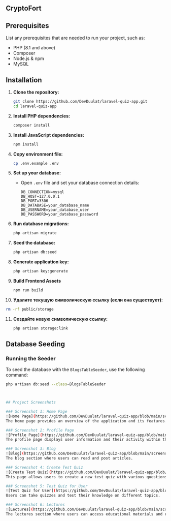 

## CryptoFort

## Prerequisites

List any prerequisites that are needed to run your project, such as:
- PHP (8.1 and above)
- Composer
- Node.js & npm
- MySQL

## Installation

1. **Clone the repository:**

   ```bash
   git clone https://github.com/DevDuulat/laravel-quiz-app.git
   cd laravel-quiz-app
   ```

2. **Install PHP dependencies:**

   ```bash
   composer install
   ```

3. **Install JavaScript dependencies:**

   ```bash
   npm install
   ```

4. **Copy environment file:**

   ```bash
   cp .env.example .env
   ```

5. **Set up your database:**

    - Open `.env` file and set your database connection details:
      ```
      DB_CONNECTION=mysql
      DB_HOST=127.0.0.1
      DB_PORT=3306
      DB_DATABASE=your_database_name
      DB_USERNAME=your_database_user
      DB_PASSWORD=your_database_password
      ```

6. **Run database migrations:**

   ```bash
   php artisan migrate
   ```

7. **Seed the database:**

   ```bash
   php artisan db:seed
   ```

8. **Generate application key:**

   ```bash
   php artisan key:generate
   ``` 

9. **Build Frontend Assets**

    ```bash
   npm run build
   ```
10. **Удалите текущую символическую ссылку (если она существует):**

   ```bash
   rm -rf public/storage
   ```
11. **Создайте новую символическую ссылку:**

    ```bash
    php artisan storage:link
    ```
## Database Seeding

### Running the Seeder

To seed the database with the `BlogsTableSeeder`, use the following command:

```sh
php artisan db:seed --class=BlogsTableSeeder



## Project Screenshots

### Screenshot 1: Home Page
![Home Page](https://github.com/DevDuulat/laravel-quiz-app/blob/main/screenshots/homepage.png)
The home page provides an overview of the application and its features.

### Screenshot 2: Profile Page
![Profile Page](https://github.com/DevDuulat/laravel-quiz-app/blob/main/screenshots/profile-page.png)
The profile page displays user information and their activity within the app.

### Screenshot 3: Blog
![Blog](https://github.com/DevDuulat/laravel-quiz-app/blob/main/screenshots/blog.png)
The blog section where users can read and post articles.

### Screenshot 4: Create Test Quiz
![Create Test Quiz](https://github.com/DevDuulat/laravel-quiz-app/blob/main/screenshots/tests.png)
This page allows users to create a new test quiz with various questions.

### Screenshot 5: Test Quiz for User
![Test Quiz for User](https://github.com/DevDuulat/laravel-quiz-app/blob/main/screenshots/test.png)
Users can take quizzes and test their knowledge on different topics.

### Screenshot 6: Lectures
![Lectures](https://github.com/DevDuulat/laravel-quiz-app/blob/main/screenshots/lectures.png)
The lectures section where users can access educational materials and resources.


